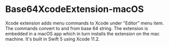 # Base64XcodeExtension-macOS
Xcode extension adds menu commands to Xcode under "Editor" menu item. The commands convert to and from base 64 string. The extension is embedded in a macOS app which in turn installs the extension on the mac machine. It's built in Swift 5 using Xcode 11.2.
